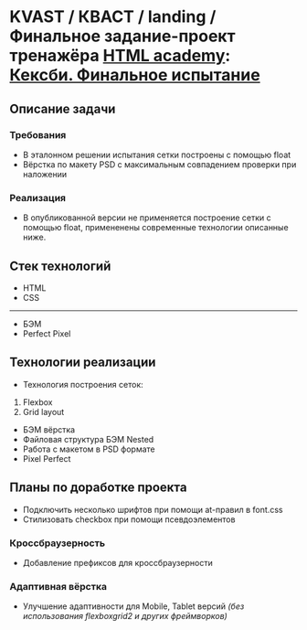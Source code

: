 # KVAST / КВАСТ / landing / Финальное задание-проект тренажёра [HTML academy](https://htmlacademy.ru/study): [Кексби. Финальное испытание](https://htmlacademy.ru/courses/345)

## Описание задачи

### Требования

- В эталонном решении испытания сетки построены с помощью float
- Вёрстка по макету PSD с максимальным совпадением проверки при наложении

### Реализация

- В опубликованной версии не применяется построение сетки с помощью float, примененены современные технологии описанные ниже.

## Стек технологий

- HTML
- CSS

---

- БЭМ
- Perfect Pixel

## Технологии реализации

- Технология построения сеток:

1. Flexbox
2. Grid layout

- БЭМ вёрстка
- Файловая структура БЭМ Nested
- Работа с макетом в PSD формате
- Pixel Perfect

## Планы по доработке проекта

- Подключить несколько шрифтов при помощи at-правил в font.css
- Стилизовать checkbox при помощи псевдоэлементов

### Кроссбраузерность

- Добавление префиксов для кроссбраузерности

### Адаптивная вёрстка

- Улучшение адаптивности для Mobile, Tablet версий _(без использования flexboxgrid2 и других фреймворков)_
